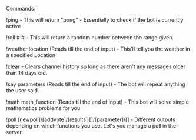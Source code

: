 Commands:

!ping - This will return "pong" - Essentially to check if the bot is currently active

!roll # # - This will return a random number between the range given.

!weather location (Reads till the end of input) - This'll tell you the weather in a specified Location

!clear - Clears channel history so long as there aren't any messages older than 14 days old.

!say parameters (Reads till the end of input) - The bot will repeat anything the user said.

!math math_function (Reads till the end of input) - This bot will solve simple mathematics problems for you

!poll [newpoll]/[addvote]/[results]  []/[parameter]/[] - Different outputs depending on which functions you use. Let's you manage a poll in the server.
